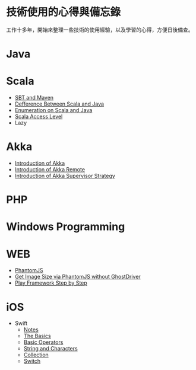 技術使用的心得與備忘錄
=========
工作十多年，開始來整理一些技術的使用經驗，以及學習的心得，方便日後備查。

# Java

# Scala
* [SBT and Maven](SBT_And_Maven.md)
* [Defference Between Scala and Java](Difference_between_Scala_and_Java.markdown)
* [Enumeration on Scala and Java](Enumeration_on_Scala_and_Java.markdown)
* [Scala Access Level](Scala_Access_Level.markdown)
* Lazy

# Akka
* [Introduction of Akka](Introduction_of_Akka.markdown)
* [Introduction of Akka Remote](Introduction_of_Akka_Remote.markdown)
* [Introduction of Akka Supervisor Strategy](Introduction_of_Akka_Supervisor_Strategy.markdown)

# PHP

# Windows Programming

# WEB
* [PhantomJS](phantomjs.markdown)
* [Get Image Size via PhantomJS without GhostDriver](phantomjs_without_ghostdriver.markdown)
* [Play Framework Step by Step](Playframework.markdown)

# iOS
* Swift
	* [Notes](swift_notes.markdown)
	* [The Basics](swift_language_guide_the_basics.markdown)
	* [Basic Operators](swift_language_guide_basic_operators.markdown)
	* [String and Characters](swift_language_guide_string_and_characters.markdown)
	* [Collection](swift_language_guide_collection.markdown)
	* [Switch](swift_language_guide_switch.markdown)